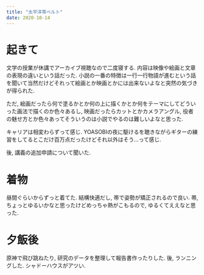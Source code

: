 ```yaml
---
title: "太平洋帯ベルト"
date: 2020-10-14
---
```


# 起きて
文学の授業が休講でアーカイブ視聴なので二度寝する. 内容は映像や絵画と文章の表現の違いという話だった. 小説の一番の特徴は一行一行物語が進むという話を聞いて当然だけどそれって絵画とか映画とかには出来ないよなと突然の気づきが得られた.

ただ, 絵画だったら何で塗るかとか何の上に描くかとか何をテーマにしてどういった画法で描くのか色々あるし, 映画だったらカットとかカメラアングル, 役者の魅せ方とか色々あってそういうのは小説でやるのは難しいよなと思った.

キャリアは相変わらずって感じ. YOASOBIの夜に駆けるを聴きながらギターの練習をしてるとこだけ百万点だったけどそれ以外はそう...って感じ.

後, 講義の追加申請について聞いた.
# 着物
昼間ぐらいからずっと着てた. 結構快適だし, 帯で姿勢が矯正されるので良い. 帯, ちょっとゆるいかなと思ったけどめっちゃ熱がこもるので, ゆるくてええなと思った.

# 夕飯後
原神で飛び跳ねたり, 研究のデータを整理して報告書作ったりした.
後, ランニングした. シャドーハウスがアツい.